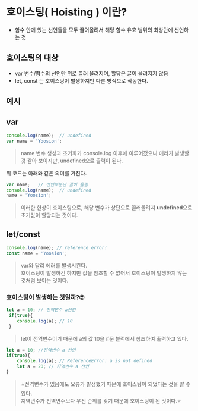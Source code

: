 # 호이스팅( Hoisting ) 이란?
- 함수 안에 있는 선언들을 모두 끌어올려서 해당 함수 유효 범위의 최상단에 선언하는 것

## 호이스팅의 대상
- var 변수/함수의 선언만 위로 끌러 올려지며, 할당은 끌어 올려지지 않음
- let, const 는 호이스팅이 발생하지만 다른 방식으로 작동한다.

## 예시
## var
``` js
console.log(name);  // undefined
var name = 'Yoosion';
```
>name 변수 생성과 초기화가 console.log 이후에 이루어졌으니 에러가 발생할 것 같아 보이지만, undefined으로 출력이 된다.  

위 코드는 아래와 같은 의미를 가진다.
```js
var name;   // 선언부분만 끌어 올림
console.log(name);  // undefined
name = 'Yoosion';
```
> 이러한 현상이 호이스팅으로, 해당 변수가 상단으로 끌러올려져 **undefined**으로 초기값이 할당되는 것이다.


## let/const
```js
console.log(name); // reference error!
const name = 'Yoosion';
```
> var와 달리 에러를 발생시킨다. </br> 호이스팅이 발생하긴 하지만 값을 참조할 수 없어서 호이스팅이 발생하지 않는 것처럼 보이는 것이다.

### 호이스팅이 발생하는 것일까?🙄
```js
let a = 10; // 전역변수 a선언
 if(true){
    console.log(a); // 10 
 }
```
> let이 전역변수이기 때문에 a의 값 10을 if문 블럭에서 참조하여 출력하고 있다.

``` js
let a = 10; //전역변수 a 선언
if(true){
    console.log(a); // ReferenceError: a is not defined
    let a = 20; // 지역변수 a 선언
}
```
> ⭐전역변수가 있음에도 오류가 발생했기 때문에 호이스팅이 되었다는 것을 알 수 있다. </br> 지역변수가 전역변수보다 우선 순위를 갖기 때문에 호이스팅이 된 것이다.⭐

